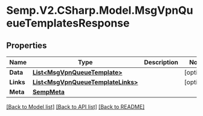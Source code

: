 # Semp.V2.CSharp.Model.MsgVpnQueueTemplatesResponse
## Properties

Name | Type | Description | Notes
------------ | ------------- | ------------- | -------------
**Data** | [**List&lt;MsgVpnQueueTemplate&gt;**](MsgVpnQueueTemplate.md) |  | [optional] 
**Links** | [**List&lt;MsgVpnQueueTemplateLinks&gt;**](MsgVpnQueueTemplateLinks.md) |  | [optional] 
**Meta** | [**SempMeta**](SempMeta.md) |  | 

[[Back to Model list]](../README.md#documentation-for-models) [[Back to API list]](../README.md#documentation-for-api-endpoints) [[Back to README]](../README.md)

